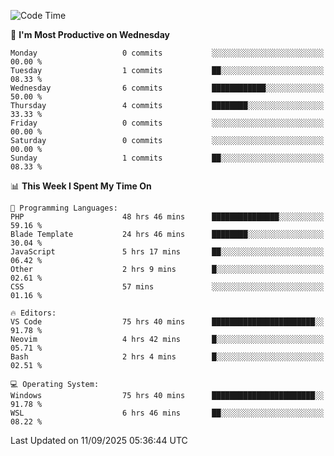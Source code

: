 <!--START_SECTION:waka-->
![Code Time](http://img.shields.io/badge/Code%20Time-5%2C812%20hrs%2059%20mins-blue)

📅 **I'm Most Productive on Wednesday** 

```text
Monday                   0 commits           ░░░░░░░░░░░░░░░░░░░░░░░░░   00.00 % 
Tuesday                  1 commits           ██░░░░░░░░░░░░░░░░░░░░░░░   08.33 % 
Wednesday                6 commits           ████████████░░░░░░░░░░░░░   50.00 % 
Thursday                 4 commits           ████████░░░░░░░░░░░░░░░░░   33.33 % 
Friday                   0 commits           ░░░░░░░░░░░░░░░░░░░░░░░░░   00.00 % 
Saturday                 0 commits           ░░░░░░░░░░░░░░░░░░░░░░░░░   00.00 % 
Sunday                   1 commits           ██░░░░░░░░░░░░░░░░░░░░░░░   08.33 % 
```


📊 **This Week I Spent My Time On** 

```text
💬 Programming Languages: 
PHP                      48 hrs 46 mins      ███████████████░░░░░░░░░░   59.16 % 
Blade Template           24 hrs 46 mins      ████████░░░░░░░░░░░░░░░░░   30.04 % 
JavaScript               5 hrs 17 mins       ██░░░░░░░░░░░░░░░░░░░░░░░   06.42 % 
Other                    2 hrs 9 mins        █░░░░░░░░░░░░░░░░░░░░░░░░   02.61 % 
CSS                      57 mins             ░░░░░░░░░░░░░░░░░░░░░░░░░   01.16 % 

🔥 Editors: 
VS Code                  75 hrs 40 mins      ███████████████████████░░   91.78 % 
Neovim                   4 hrs 42 mins       █░░░░░░░░░░░░░░░░░░░░░░░░   05.71 % 
Bash                     2 hrs 4 mins        █░░░░░░░░░░░░░░░░░░░░░░░░   02.51 % 

💻 Operating System: 
Windows                  75 hrs 40 mins      ███████████████████████░░   91.78 % 
WSL                      6 hrs 46 mins       ██░░░░░░░░░░░░░░░░░░░░░░░   08.22 % 
```


 Last Updated on 11/09/2025 05:36:44 UTC
<!--END_SECTION:waka-->
